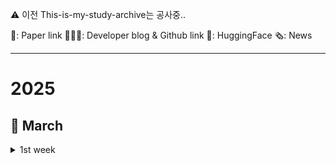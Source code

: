 ⚠️ 이전 This-is-my-study-archive는 공사중..

📜: Paper link 🧑🏻‍💻: Developer blog & Github link 🤗: HuggingFace 🗞️: News

---
# 2025
## 🌱 March
<details>
    <summary>1st week</summary>
    
- 🤗 [kakaocorp] [kanana-nano-2.1b-instruct](https://huggingface.co/kakaocorp/kanana-nano-2.1b-instruct)
    - **Kanana**: 카카오에서 개발한 한국어-영어 이중 언어 모델
    - **Kanana-Nano-2.1B**: 기본, 지시, 임베딩, 함수 호출, RAG 등
        - 최첨단 모델과 유사한 크기 대비 낮은 연산 비용
        - 고품질 데이터 필터링, 단계적 사전 훈련, 심층 업스케일링, 가지치기 및 증류 등의 기술을 사용해 효율적인 학습 진행
        - 후속 학습 과정에서 지도식 미세 조정 및 선호도 최적화를 통해 사용자와의 원활한 상호 작용 향상
        - 사전 학습 및 후속 학습 과정에서 Kakao 사용자 데이터는 포함되지 않음
</details>

